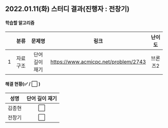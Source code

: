 ## 2022.01.11(화) 스터디 결과(진행자 : 전창기)

#### 학습할 알고리즘

|      |   분류   |     문제명     |                 링크                 | 난이도  |
| :--: | :------: | :------------: | :----------------------------------: | :-----: |
|  1   | 자료구조 | 단어 길이 재기 | https://www.acmicpc.net/problem/2743 | 브론즈2 |



#### 해결 현황(:white_check_mark: / :white_large_square:  )

|  성명  |    단어 길이 재기    |
| :----: | :------------------: |
| 김종현 | :white_large_square: |
| 전창기 | :white_large_square: |

